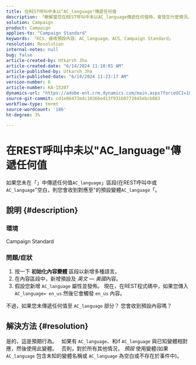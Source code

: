 ```yaml
---
title: 在REST呼叫中未以"AC_language"傳遞任何值
description: 「瞭解當您在REST呼叫中未以AC_language傳遞任何值時，會發生什麼情況。 系統會使用預設變體。」
solution: Campaign
product: Campaign
applies-to: "Campaign Standard"
keywords: 「KCS、接收預設內容、AC_language、ACS、Campaign Standard」
resolution: Resolution
internal-notes: null
bug: false
article-created-by: Utkarsh Jha
article-created-date: "6/14/2024 11:18:01 AM"
article-published-by: Utkarsh Jha
article-published-date: "6/14/2024 11:23:17 AM"
version-number: 6
article-number: KA-15207
dynamics-url: "https://adobe-ent.crm.dynamics.com/main.aspx?forceUCI=1&pagetype=entityrecord&etn=knowledgearticle&id=074d1dc1-3f2a-ef11-840a-000d3a5a67ba"
source-git-commit: cd1e06473edc10366ed13f931b0772845ebcb083
workflow-type: tm+mt
source-wordcount: '186'
ht-degree: 3%

---
```


# 在REST呼叫中未以&quot;AC_language&quot;傳遞任何值


如果您未在「」中傳遞任何值`AC_language`」區段(在REST呼叫中或`AC_language`&quot;空白，則您會收到對應至&quot;的預設變體`AC_language`「。

## 說明 {#description}


### <b>環境</b>

Campaign Standard

### <b>問題/症狀</b>

1. 按一下 <b>初始化內容變體</b> 區段以新增多種語言。
2. 在內容區段中，新增預設及 *英文 — 美國*&#x200B;內容。
3. 假設您新增 `AC_language` 屬性並發佈。 現在，在REST程式碼中，如果您傳入 `AC_language= en_us` 然後它會觸發 `en_us` 內容。


不過，如果您未傳遞任何值至 `AC_language` 部分？ 您會收到預設內容嗎？


## 解決方法 {#resolution}


是的，這是預期行為。
 
如果有 `AC_language`、和if `AC_language` 與已知變體相對應，然後使用此變體。
 
否則，對於所有其他情況， *預設* 使用變體(如果 `AC_language` 包含未知的變體名稱或 `AC_language` 為空白或不存在於事件中)。
